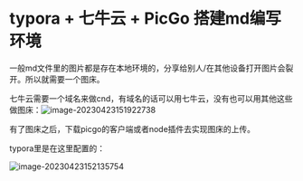 # typora + 七牛云 + PicGo 搭建md编写环境

一般md文件里的图片都是存在本地环境的，分享给别人/在其他设备打开图片会裂开。所以就需要一个图床。

七牛云需要一个域名来做cnd，有域名的话可以用七牛云，没有也可以用其他这些做图床：![image-20230423151922738](http://os.zhaohs.cn/markdown/202304231519933.png)

有了图床之后，下载picgo的客户端或者node插件去实现图床的上传。

typora里是在这里配置的：

![image-20230423152135754](http://os.zhaohs.cn/markdown/202304231521853.png)